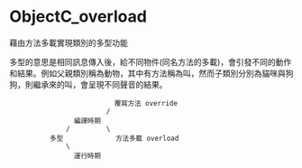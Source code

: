 # ObjectC_overload
藉由方法多載實現類別的多型功能

多型的意思是相同訊息傳入後，給不同物件(同名方法的多載)，會引發不同的動作和結果。例如父親類別稱為動物，其中有方法稱為叫，然而子類別分別為貓咪與狗狗，則繼承來的叫，會呈現不同聲音的結果。

                              覆寫方法 override
                            /
                    編譯時期 
                  /         \ 
              多型             方法多載 overload
                  \
                    運行時期
